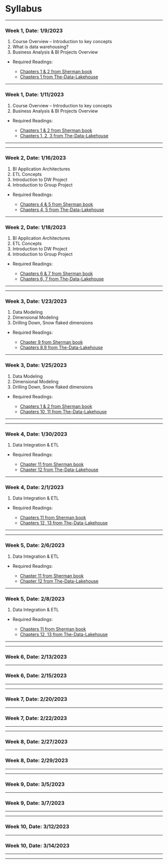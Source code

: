 # Syllabus

----------
### Week 1, Date: 1/9/2023 
1. Course Overview – Introduction to key concepts
2. What is data warehousing?
3. Business Analysis & BI Projects Overview

* Required Readings:

	* [Chapters 1 & 2 from Sherman book](https://www.amazon.com/Business-Intelligence-Guidebook-Integration-Analytics-ebook/dp/B00PLOC3R8/ref=sr_1_1)
	* [Chapters 1  from The-Data-Lakehouse](
https://www.databricks.com/wp-content/uploads/2021/10/The-Data-Lakehouse.pdf)


----------
### Week 1, Date: 1/11/2023 
1. Course Overview – Introduction to key concepts
2. Business Analysis & BI Projects Overview

* Required Readings:

	* [Chapters 1 & 2 from Sherman book](https://www.amazon.com/Business-Intelligence-Guidebook-Integration-Analytics-ebook/dp/B00PLOC3R8/ref=sr_1_1)
	* [Chapters 1, 2, 3 from The-Data-Lakehouse](
https://www.databricks.com/wp-content/uploads/2021/10/The-Data-Lakehouse.pdf)


----------
----------


### Week 2, Date: 1/16/2023 
1. BI Application Architectures
2. ETL Concepts
3. Introduction to DW Project
4. Introduction to Group Project

* Required Readings:

	* [Chapters 4 & 5 from Sherman book](https://www.amazon.com/Business-Intelligence-Guidebook-Integration-Analytics-ebook/dp/B00PLOC3R8/ref=sr_1_1)
	* [Chapters 4, 5  from The-Data-Lakehouse](
https://www.databricks.com/wp-content/uploads/2021/10/The-Data-Lakehouse.pdf)


----------
### Week 2, Date: 1/18/2023 
1. BI Application Architectures
2. ETL Concepts
3. Introduction to DW Project
4. Introduction to Group Project

* Required Readings:

	* [Chapters 6 & 7 from Sherman book](https://www.amazon.com/Business-Intelligence-Guidebook-Integration-Analytics-ebook/dp/B00PLOC3R8/ref=sr_1_1)
	* [Chapters 6, 7 from The-Data-Lakehouse](
https://www.databricks.com/wp-content/uploads/2021/10/The-Data-Lakehouse.pdf)


----------
----------

### Week 3, Date: 1/23/2023 
1. Data Modeling
2. Dimensional Modeling
3. Drilling Down, Snow flaked dimensions

* Required Readings:

	* [Chapter 9 from Sherman book](https://www.amazon.com/Business-Intelligence-Guidebook-Integration-Analytics-ebook/dp/B00PLOC3R8/ref=sr_1_1)
	* [Chapters 8,9  from The-Data-Lakehouse](
https://www.databricks.com/wp-content/uploads/2021/10/The-Data-Lakehouse.pdf)


----------
### Week 3, Date: 1/25/2023 
1. Data Modeling
2. Dimensional Modeling
3. Drilling Down, Snow flaked dimensions

* Required Readings:

	* [Chapters 1 & 2 from Sherman book](https://www.amazon.com/Business-Intelligence-Guidebook-Integration-Analytics-ebook/dp/B00PLOC3R8/ref=sr_1_1)
	* [Chapters 10, 11 from The-Data-Lakehouse](
https://www.databricks.com/wp-content/uploads/2021/10/The-Data-Lakehouse.pdf)


----------
----------
### Week 4, Date: 1/30/2023 
1. Data Integration & ETL

* Required Readings:

	* [Chapter 11 from Sherman book](https://www.amazon.com/Business-Intelligence-Guidebook-Integration-Analytics-ebook/dp/B00PLOC3R8/ref=sr_1_1)
	* [Chapter 12  from The-Data-Lakehouse](
https://www.databricks.com/wp-content/uploads/2021/10/The-Data-Lakehouse.pdf)

----------
### Week 4, Date: 2/1/2023 
1. Data Integration & ETL


* Required Readings:

	* [Chapters 11 from Sherman book](https://www.amazon.com/Business-Intelligence-Guidebook-Integration-Analytics-ebook/dp/B00PLOC3R8/ref=sr_1_1)
	* [Chapters 12, 13 from The-Data-Lakehouse](
https://www.databricks.com/wp-content/uploads/2021/10/The-Data-Lakehouse.pdf)

----------
----------

### Week 5, Date: 2/6/2023 
1. Data Integration & ETL

* Required Readings:

	* [Chapter 11 from Sherman book](https://www.amazon.com/Business-Intelligence-Guidebook-Integration-Analytics-ebook/dp/B00PLOC3R8/ref=sr_1_1)
	* [Chapter 12  from The-Data-Lakehouse](
https://www.databricks.com/wp-content/uploads/2021/10/The-Data-Lakehouse.pdf)

----------
### Week 5, Date: 2/8/2023 
1. Data Integration & ETL

* Required Readings:

	* [Chapters 11 from Sherman book](https://www.amazon.com/Business-Intelligence-Guidebook-Integration-Analytics-ebook/dp/B00PLOC3R8/ref=sr_1_1)
	* [Chapters 12, 13 from The-Data-Lakehouse](
https://www.databricks.com/wp-content/uploads/2021/10/The-Data-Lakehouse.pdf)

----------
----------

### Week 6, Date: 2/13/2023 

----------
### Week 6, Date: 2/15/2023 

----------
----------

### Week 7, Date: 2/20/2023 

----------
### Week 7, Date: 2/22/2023 

----------
----------
### Week 8, Date: 2/27/2023 

----------
### Week 8, Date: 2/29/2023 

----------
----------
### Week 9, Date: 3/5/2023 

----------
### Week 9, Date: 3/7/2023 

----------
----------
### Week 10, Date: 3/12/2023 

----------
### Week 10, Date: 3/14/2023 

----------
----------
